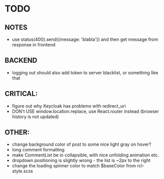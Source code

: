 # TODO

## NOTES

-   use status(400).send({message: 'blabla'}) and then get message from response in frontend

## BACKEND

-   logging out should also add token to server blacklist, or something like that

## CRITICAL:

-   figure out why Keycloak has problems with redirect_uri
-   DON't USE window.location.replace, use React.router instead (browser history is not updated)

## OTHER:

-   change background color of post to some nice light gray on hover?
-   long comment formatting
-   make CommentList be in collapsible, with nice unfolding animation etc.
-   dropdown positioning is slightly wrong - the list is ~2px to the right
-   change the loading spinner color to match \$baseColor from rcl-style.scss
